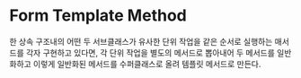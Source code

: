 # Form Template Method

한 상속 구조내의 어떤 두 서브클래스가 유사한 단위 작업을 같은 순서로 실행하는 매서드를 각자 구현하고 있다면,
각 단위 작업을 별도의 메서드로 뽑아내어 두 메서드를 일반화하고 이렇게 일반화된 메서드를 수퍼클래스로 올려 템플릿 메서드로 만든다.
